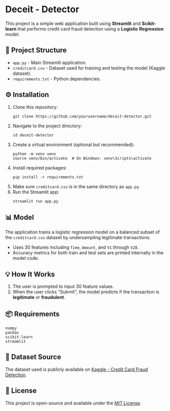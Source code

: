 <h1>Deceit - Detector</h1>

<p>This project is a simple web application built using <strong>Streamlit</strong> and <strong>Scikit-learn</strong> that performs credit card fraud detection using a <strong>Logistic Regression</strong> model.</p>

<h2>📂 Project Structure</h2>

<ul>
  <li><code>app.py</code> - Main Streamlit application.</li>
  <li><code>creditcard.csv</code> - Dataset used for training and testing the model (Kaggle dataset).</li>
  <li><code>requirements.txt</code> - Python dependencies.</li>
</ul>

<h2>⚙️ Installation</h2>

<ol>
  <li>Clone this repository:</li>
  <pre><code>git clone https://github.com/yourusername/deceit-detector.git</code></pre>

  <li>Navigate to the project directory:</li>
  <pre><code>cd deceit-detector</code></pre>

  <li>Create a virtual environment (optional but recommended):</li>
  <pre><code>python -m venv venv
source venv/bin/activate  # On Windows: venv\Scripts\activate</code></pre>

  <li>Install required packages:</li>
  <pre><code>pip install -r requirements.txt</code></pre>

  <li>Make sure <code>creditcard.csv</code> is in the same directory as <code>app.py</code>.</li>

  <li>Run the Streamlit app:</li>
  <pre><code>streamlit run app.py</code></pre>
</ol>

<h2>📊 Model</h2>

<p>The application trains a logistic regression model on a balanced subset of the <code>creditcard.csv</code> dataset by undersampling legitimate transactions.</p>

<ul>
  <li>Uses 30 features including <code>Time</code>, <code>Amount</code>, and <code>V1</code> through <code>V28</code>.</li>
  <li>Accuracy metrics for both train and test sets are printed internally in the model code.</li>
</ul>

<h2>💡 How It Works</h2>

<ol>
  <li>The user is prompted to input 30 feature values.</li>
  <li>When the user clicks "Submit", the model predicts if the transaction is <strong>legitimate</strong> or <strong>fraudulent</strong>.</li>
</ol>

<h2>📦 Requirements</h2>

<pre><code>numpy
pandas
scikit-learn
streamlit</code></pre>

<h2>📁 Dataset Source</h2>
<p>The dataset used is publicly available on <a href="https://www.kaggle.com/datasets/mlg-ulb/creditcardfraud/data" target="_blank">Kaggle - Credit Card Fraud Detection</a>.</p>

<h2>📄 License</h2>
  <p>This project is open-source and available under the <a href="https://github.com/gunavardhanlomada/Deceit-Detector/blob/main/LICENSE" target="_blank">MIT License</a>.</p>

